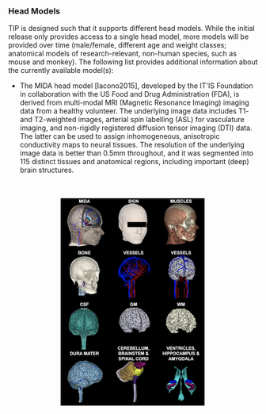 ### Head Models

TIP is designed such that it supports different head models. While the initial release only provides access to a single head model, more models will be provided over time (male/female, different age and weight classes; anatomical models of research-relevant, non-human species, such as mouse and monkey). The following list provides additional information about the currently available model(s):

* The MIDA head model [Iacono2015], developed by the IT'IS Foundation in collaboration with the US Food and Drug Administration (FDA), is derived from multi-modal MRI (Magnetic Resonance Imaging) imaging data from a healthy volunteer.  The underlying image data includes T1- and T2-weighted images, arterial spin labelling (ASL) for vasculature imaging, and non-rigidly registered diffusion tensor imaging (DTI) data. The latter can be used to assign inhomogeneous, anisotropic conductivity maps to neural tissues. The resolution of the underlying image data is better than 0.5mm throughout, and it was segmented into 115 distinct tissues and anatomical regions, including important (deep) brain structures.

<br>
<p align="center">
  <img width="300" height="426" src="_media/methods/MIDAHead.png">
</p>
